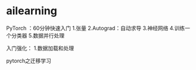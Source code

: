 # ailearning
PyTorch ：60分钟快速入门
1.张量
2.Autograd：自动求导
3.神经网络
4.训练一个分类器
5.数据并行处理

入门强化：
1.数据加载和处理

pytorch之迁移学习
